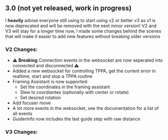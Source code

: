 ## 3.0 (not yet released, work in progress)

I **heavily** advise everyone still using to start using v2 or better v3 as v1 is now deprecated and will be removed with the next minor version!
V2 and V3 will stay for a longer time now, I made some changes behind the scenes that will make it easier to add new features without breaking older versions

### V2 Changes:
- ⚠️ **Breaking** Connection events in the websocket are now seperated into connected and disconnected ⚠️
- Added a new websocket for controlling TPPA, get the current error in realtime, start and stop a TPPA routine
- Framing Assistant is now supported:
  - Set the coordinates in the framing assistant
  - Slew to coordiantes (optionally with center or rotate)
  - Set desired rotation
- Add focuser move
- A lot more events in the websocket, see the documentation for a list of all events
- GuiderInfo now includes the last guide step with raw distance

### V3 Changes:
